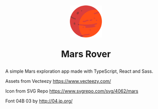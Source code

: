 <h1 align="center">
  <img src="/public/mars.svg" alt="Mars Icon" width="100" />
  
  Mars Rover
</h1>

A simple Mars exploration app made with TypeScript, React and Sass.

Assets from Vecteezy https://www.vecteezy.com/

Icon from SVG Repo https://www.svgrepo.com/svg/4062/mars

Font 04B 03 by http://04.jp.org/
